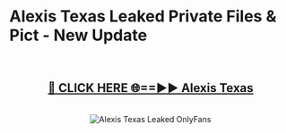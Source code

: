 # Alexis Texas Leaked Private Files & Pict - New Update
<br>
<div align="center">
<h2><a href="https://mediafilles.blogspot.com/?title=Alexis_Texas" rel="nofollow">🔴 CLICK HERE 🌐==►► Alexis Texas</a></h2>
<br>
<a href="https://mediafilles.blogspot.com/?title=Alexis_Texas" rel="nofollow" data-target="animated-image.originalLink"><img src="https://i.ibb.co.com/WyWwxjT/player-gif2.gif" alt="Alexis Texas Leaked OnlyFans" style="max-width: 100%; display: inline-block;" data-target="animated-image.originalImage"></a>
</div>
<br>